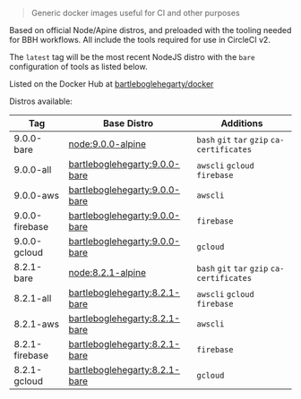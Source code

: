 > Generic docker images useful for CI and other purposes

Based on official Node/Apine distros, and preloaded with the tooling needed for BBH workflows. All include the tools required for use in CircleCI v2.

The `latest` tag will be the most recent NodeJS distro with the `bare` configuration of tools as listed below.

Listed on the Docker Hub at [bartleboglehegarty/docker](https://hub.docker.com/r/bartleboglehegarty/docker/)

Distros available:

| Tag | Base Distro | Additions |
| --- | --- | --- |
| 9.0.0-bare | [node:9.0.0-alpine](https://hub.docker.com/_/node/) | `bash` `git` `tar` `gzip` `ca-certificates` |
| 9.0.0-all | [bartleboglehegarty:9.0.0-bare](https://hub.docker.com/r/bartleboglehegarty/docker/) | `awscli` `gcloud` `firebase` |
| 9.0.0-aws | [bartleboglehegarty:9.0.0-bare](https://hub.docker.com/r/bartleboglehegarty/docker/) | `awscli` |
| 9.0.0-firebase | [bartleboglehegarty:9.0.0-bare](https://hub.docker.com/r/bartleboglehegarty/docker/) | `firebase` |
| 9.0.0-gcloud | [bartleboglehegarty:9.0.0-bare](https://hub.docker.com/r/bartleboglehegarty/docker/) | `gcloud` |
| 8.2.1-bare | [node:8.2.1-alpine](https://hub.docker.com/_/node/) | `bash` `git` `tar` `gzip` `ca-certificates` |
| 8.2.1-all | [bartleboglehegarty:8.2.1-bare](https://hub.docker.com/r/bartleboglehegarty/docker/) | `awscli` `gcloud` `firebase` |
| 8.2.1-aws | [bartleboglehegarty:8.2.1-bare](https://hub.docker.com/r/bartleboglehegarty/docker/) | `awscli` |
| 8.2.1-firebase | [bartleboglehegarty:8.2.1-bare](https://hub.docker.com/r/bartleboglehegarty/docker/) | `firebase` |
| 8.2.1-gcloud | [bartleboglehegarty:8.2.1-bare](https://hub.docker.com/r/bartleboglehegarty/docker/) | `gcloud` |
